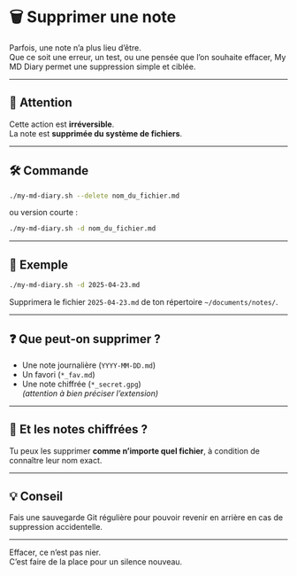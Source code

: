 # 🗑️ Supprimer une note

Parfois, une note n’a plus lieu d’être.  
Que ce soit une erreur, un test, ou une pensée que l’on souhaite effacer, My MD Diary permet une suppression simple et ciblée.

---

## 🚨 Attention

Cette action est **irréversible**.  
La note est **supprimée du système de fichiers**.

---

## 🛠️ Commande

```bash
./my-md-diary.sh --delete nom_du_fichier.md
```

ou version courte :

```bash
./my-md-diary.sh -d nom_du_fichier.md
```

---

## 🔎 Exemple

```bash
./my-md-diary.sh -d 2025-04-23.md
```

Supprimera le fichier `2025-04-23.md` de ton répertoire `~/documents/notes/`.

---

## ❓ Que peut-on supprimer ?

- Une note journalière (`YYYY-MM-DD.md`)
- Un favori (`*_fav.md`)
- Une note chiffrée (`*_secret.gpg`)  
  *(attention à bien préciser l’extension)*

---

## 🔐 Et les notes chiffrées ?

Tu peux les supprimer **comme n’importe quel fichier**, à condition de connaître leur nom exact.

---

## 💡 Conseil

Fais une sauvegarde Git régulière pour pouvoir revenir en arrière en cas de suppression accidentelle.

---

Effacer, ce n’est pas nier.  
C’est faire de la place pour un silence nouveau.


